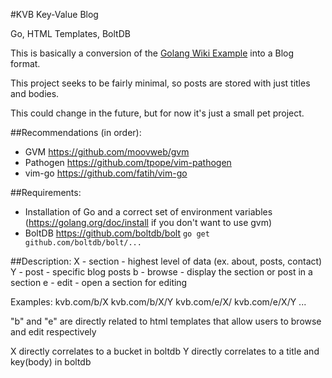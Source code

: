 #KVB
Key-Value Blog

Go, HTML Templates, BoltDB

This is basically a conversion of the [Golang Wiki Example](https://golang.org/doc/articles/wiki/) into a Blog format.

This project seeks to be fairly minimal, so posts are stored with just titles and bodies.

This could change in the future, but for now it's just a small pet project.

##Recommendations (in order):
* GVM https://github.com/moovweb/gvm
* Pathogen https://github.com/tpope/vim-pathogen
* vim-go https://github.com/fatih/vim-go

##Requirements:
* Installation of Go and a correct set of environment variables (https://golang.org/doc/install if you don't want to use gvm)
* BoltDB https://github.com/boltdb/bolt `go get github.com/boltdb/bolt/...`

##Description:
X - section - highest level of data (ex. about, posts, contact)
Y - post - specific blog posts
b - browse - display the section or post in a section
e - edit - open a section for editing

Examples:
kvb.com/b/X
kvb.com/b/X/Y
kvb.com/e/X/
kvb.com/e/X/Y
...

"b" and "e" are directly related to html templates that allow users to browse and edit respectively

X directly correlates to a bucket in boltdb
Y directly correlates to a title and key(body) in boltdb
